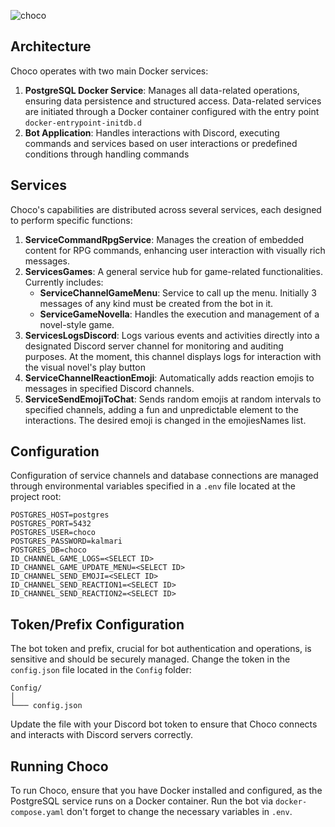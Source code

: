 ﻿![choco](https://i.ibb.co/VjySGrT/45-2-4.png)

## Architecture

Choco operates with two main Docker services:

1. **PostgreSQL Docker Service**: Manages all data-related operations, ensuring data persistence and structured access. Data-related services are initiated through a Docker container configured with the entry point ```docker-entrypoint-initdb.d ```
2. **Bot Application**: Handles interactions with Discord, executing commands and services based on user interactions or predefined conditions through handling commands

## Services

Choco's capabilities are distributed across several services, each designed to perform specific functions:

1. **ServiceCommandRpgService**: Manages the creation of embedded content for RPG commands, enhancing user interaction with visually rich messages.
2. **ServicesGames**: A general service hub for game-related functionalities. Currently includes:
   - **ServiceChannelGameMenu**: Service to call up the menu. Initially 3 messages of any kind must be created from the bot in it.
   - **ServiceGameNovella**: Handles the execution and management of a novel-style game. 
3. **ServicesLogsDiscord**: Logs various events and activities directly into a designated Discord server channel for monitoring and auditing purposes. At the moment, this channel displays logs for interaction with the visual novel's play button
4. **ServiceChannelReactionEmoji**: Automatically adds reaction emojis to messages in specified Discord channels.
5. **ServiceSendEmojiToChat**: Sends random emojis at random intervals to specified channels, adding a fun and unpredictable element to the interactions. The desired emoji is changed in the emojiesNames list.

## Configuration

Configuration of service channels and database connections are managed through environmental variables specified in a `.env` file located at the project root:

```plaintext
POSTGRES_HOST=postgres
POSTGRES_PORT=5432
POSTGRES_USER=choco
POSTGRES_PASSWORD=kalmari
POSTGRES_DB=choco
ID_CHANNEL_GAME_LOGS=<SELECT ID>
ID_CHANNEL_GAME_UPDATE_MENU=<SELECT ID>
ID_CHANNEL_SEND_EMOJI=<SELECT ID>
ID_CHANNEL_SEND_REACTION1=<SELECT ID>
ID_CHANNEL_SEND_REACTION2=<SELECT ID>
```

## Token/Prefix Configuration

The bot token and prefix, crucial for bot authentication and operations, is sensitive and should be securely managed. Change the token in the `config.json` file located in the `Config` folder:

```
Config/
│
└─── config.json
```

Update the file with your Discord bot token to ensure that Choco connects and interacts with Discord servers correctly.

## Running Choco

To run Choco, ensure that you have Docker installed and configured, as the PostgreSQL service runs on a Docker container. Run the bot via ```docker-compose.yaml``` don't forget to change the necessary variables in ```.env```.

